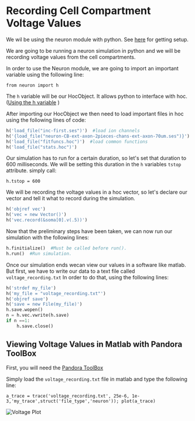 # Recording Cell Compartment Voltage Values



We wil be using the neuron module with python. See [here](README.md) for getting setup.


We are going to be running a neuron simulation in python and we will be recording voltage values from the cell compartments. 

In order to use the Neuron module, we are going to import an important variable using the following line:

`from neuron import h`

The `h` variable will be our HocObject. It allows python to interface with hoc. ([Using the h variable](https://www.neuron.yale.edu/neuron/static/py_doc/programming/python.html#python-accessing-hoc) )

After importing our HocObject we then need to load important files in hoc using the following lines of code:

```python
h('load_file("inc-first.ses")')  #load ion channels
h('{load_file("neuron-CB-ext-axon-2pieces-chans-ext-axon-70um.ses")}')  #load cellbuilder
h('load_file("fitfuncs.hoc")')  #load common functions
h('load_file("stats.hoc")')
```

Our simulation has to run for a certain duration, so let's set that duration to 600 milliseconds. We will be setting this duration in the `h` variables `tstop` attribute. simply call:

`h.tstop = 600`

We will be recording the voltage values in a hoc vector, so let's declare our vector and tell it what to record during the simulation.


```python
h('objref vec')
h('vec = new Vector()')
h('vec.record(&soma[0].v(.5))')
```

Now that the preliminary steps have been taken, we can now run our simulation with the following lines:



```python
h.finitialize()  #Must be called before run().
h.run()  #Run simulation.
```
Once our simulation ends wecan view our values in a software like matlab. But first, we have to write our data to a text file called `voltage_recording.txt` In order to do that, using the following lines:


```python
h('strdef my_file')
h('my_file = "voltage_recording.txt"')
h('objref save')
h('save = new File(my_file)')
h.save.wopen()
n = h.vec.vwrite(h.save)
if n ==1:
    h.save.close()
```
 
    
    
 ## Viewing Voltage Values in Matlab with Pandora ToolBox
 
 First, you will need the [Pandora ToolBox](https://github.com/cengique/pandora-matlab)
 
Simply load the `voltage_recording.txt` file in matlab and type the following line:

`a_trace = trace('voltage_recording.txt', 25e-6, 1e-3,'my_trace',struct('file_type','neuron')); plot(a_trace)`
 

![Voltage Plot](voltage_trace_plot.jpg)



